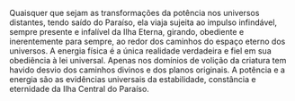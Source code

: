 ﻿Quaisquer que sejam as transformações da potência nos universos distantes, tendo saído do Paraíso, ela viaja sujeita ao impulso infindável, sempre presente e infalível da Ilha Eterna, girando, obediente e inerentemente para sempre, ao redor dos caminhos do espaço eterno dos universos. A energia física é a única realidade verdadeira e fiel em sua obediência à lei universal. Apenas nos domínios de volição da criatura tem havido desvio dos caminhos divinos e dos planos originais. A potência e a energia são as evidências universais da estabilidade, constância e eternidade da Ilha Central do Paraíso.